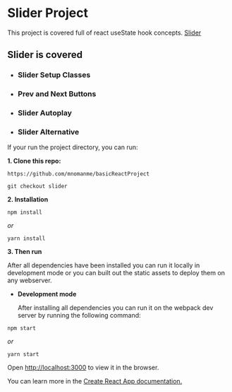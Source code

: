 # Slider Project

This project is covered full of react useState hook concepts. [Slider]()

## Slider is covered

- ### Slider Setup Classes

- ### Prev and Next Buttons

- ### Slider Autoplay

- ### Slider Alternative

If your run the project directory, you can run:

**1. Clone this repo:**

```git
https://github.com/mnomanme/basicReactProject
```

```git
git checkout slider
```

**2. Installation**

```npm
npm install
```

_or_

```yarn
yarn install
```

**3. Then run**

After all dependencies have been installed you can run it locally in development mode or you can built out the static assets to deploy them on any webserver.

- **Development mode**

  After installing all dependencies you can run it on the webpack dev server by running the following command:

```npm
npm start
```

_or_

```yarn
yarn start
```

Open <http://localhost:3000> to view it in the browser.

You can learn more in the [Create React App documentation.](https://create-react-app.dev/docs/getting-started/)
